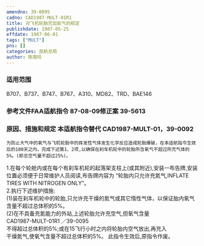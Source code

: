 ```yaml
---
amendno: 39-0095  
cadno: CAD1987-MULT-01R1  
title: 对飞机轮胎充加氮气的规定  
publishdate: 1987-05-25  
effdate: 1987-06-01  
tags: ["MULT"]  
pns: []  
categories: 民航总局  
author: 陈南玲  
---
```

  
### 适用范围  
B707、B737、B747、B767、A310、MD82、TRD、BAE146  
  
<!--more-->  
### 参考文件FAA适航指令 87-08-09修正案 39-5613  
  
### 原因、措施和规定 本适航指令替代 CAD1987-MULT-01，39-0092  
    为防止大气中的氧气与飞机轮胎中的挥发性气体发生化学反应造成轮胎爆破，在本适航指令生效后的180天之内，完成下述第1、2项,以确保在刹车机轮中的轮胎所含氧气不超过所充气体的5%。(即总空气量不超过25%)。  
1.在每个轮舱内或在每个有刹车机轮的起落架支柱上(或其附近),安装一布告牌,安装位置必须便于日常维护人员阅读,布告牌内容为 “轮胎内只允许充氮气,INFLATE  TIRES  WITH NITROGEN ONLY”。  
2.执行下述维护措施:  
    (1)装在刹车机轮中的轮胎,只允许充干燥的氮气或其它惰性气体，以保证胎内氧气含量不超过总体积的5%。  
    (2)在不具备充氮能力的外站,上述轮胎允许充空气,但氧气含量  
  CAD1987-MULT-01R1   ／39-0095  
不得超过总体积的5%;或在15飞行小时之内将轮胎内空气放出,再充入  
干燥氮气,使氧气含量不超过总体积的5%。    此指令生效后,原指令作废。  
